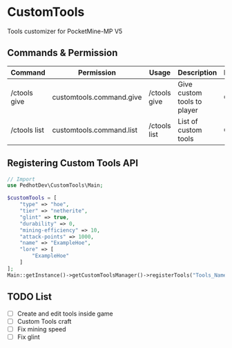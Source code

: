 # CustomTools
Tools customizer for PocketMine-MP V5

## Commands & Permission
| Command       | Permission               | Usage                             | Description                 | Default |
|---------------|--------------------------|-----------------------------------|-----------------------------|---------|
| /ctools give  | customtools.command.give | /ctools give <tool name> <player> | Give custom tools to player | OP      |
| /ctools list  | customtools.command.list | /ctools list                      | List of custom tools        | OP      |

## Registering Custom Tools API
```php
// Import
use PedhotDev\CustomTools\Main;

$customTools = [
    "type" => "hoe",
    "tier" => "netherite",
    "glint" => true,
    "durability" => 0,
    "mining-efficiency" => 10,
    "attack-points" => 1000,
    "name" => "ExampleHoe",
    "lore" => [
        "ExampleHoe"
    ]
];
Main::getInstance()->getCustomToolsManager()->registerTools("Tools_Name", $customTools)
```

## TODO List
- [ ] Create and edit tools inside game
- [ ] Custom Tools craft
- [ ] Fix mining speed
- [ ] Fix glint